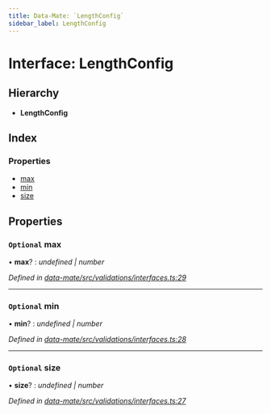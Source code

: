 ```yaml
---
title: Data-Mate: `LengthConfig`
sidebar_label: LengthConfig
---
```


# Interface: LengthConfig

## Hierarchy

* **LengthConfig**

## Index

### Properties

* [max](lengthconfig.md#optional-max)
* [min](lengthconfig.md#optional-min)
* [size](lengthconfig.md#optional-size)

## Properties

### `Optional` max

• **max**? : *undefined | number*

*Defined in [data-mate/src/validations/interfaces.ts:29](https://github.com/terascope/teraslice/blob/b843209f9/packages/data-mate/src/validations/interfaces.ts#L29)*

___

### `Optional` min

• **min**? : *undefined | number*

*Defined in [data-mate/src/validations/interfaces.ts:28](https://github.com/terascope/teraslice/blob/b843209f9/packages/data-mate/src/validations/interfaces.ts#L28)*

___

### `Optional` size

• **size**? : *undefined | number*

*Defined in [data-mate/src/validations/interfaces.ts:27](https://github.com/terascope/teraslice/blob/b843209f9/packages/data-mate/src/validations/interfaces.ts#L27)*
